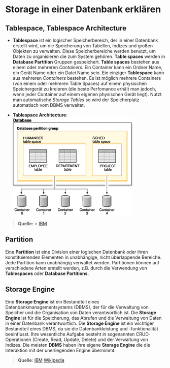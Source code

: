 # Storage in einer Datenbank erklären

## Tablespace, Tablespace Architecture

- **Tablespace** ist ein logischer Speicherbereich, der in einer Datenbank erstellt wird, um die Speicherung von Tabellen, Indizes und großen Objekten zu verwalten. Diese Speicherbereiche werden benutzt, um Daten zu organisieren die zum System gehören. **Table spaces** werden in **Database Partition** Gruppen gespeichert. **Table spaces** bestehen aus einem oder mehreren _Containers_. Ein Container kann ein Ordner Name, ein Gerät Name oder ein Datei Name sein. Ein einziger **Tablespace** kann aus mehreren _Containers_ bestehen. Es ist möglich mehrere Containers (von einem oder mehreren Table Spaces) auf einem physischen Speichergerät zu kreieren (die beste Perfomance erhält man jedoch, wenn jeder Container auf einem eigenen physischen Gerät liegt). Nutzt man automatische _Storage Tables_ so wird der Speicherplatz automatisch vom DBMS verwaltet.

- **Tablespace Architecture**: ![alt text](../../x_ressources/tablespace.png)

> **Quelle:** > [IBM](https://www.ibm.com/docs/en/db2/11.1?topic=databases-table-spaces)

## Partition

Eine **Partition** ist eine Division einer logischen Datenbank oder ihren konstituierenden Elementen in unabhängige, nicht überlappende Bereiche. Jede Partition kann unabhängig verwaltet werden. Partitionen können auf verschiedene Arten erstellt werden, z.B. durch die Verwendung von **Tablespaces** oder **Database Partitions**.

## Storage Engine

Eine **Storage Engine** ist ein Bestandteil eines Datenbankmanagementsystems (DBMS), der für die Verwaltung von Speicher und die Organisation von Daten verantwortlich ist. Die **Storage Engine** ist für die Speicherung, das Abrufen und die Verwaltung von Daten in einer Datenbank verantwortlich. Die **Storage Engine** ist ein wichtiger Bestandteil eines DBMS, da sie die Datenbankleistung und -funktionalität beeinflusst. Ihre wesentliche Aufgabe besteht in sogenannten CRUD-Operationen (Create, Read, Update, Delete) und der Verwaltung von Indizes. Die meisten **DBMS** haben ihre eigene **Storage Engine** die die Interaktion mit der unerliegenden Engine übernimmt.

> **Quelle**:
> [IBM](https://www.ibm.com/docs/en/db2/11.1?topic=databases-table-spaces)
> [Wikipedia](<https://en.wikipedia.org/wiki/Partition_(database)>)
